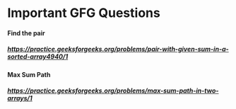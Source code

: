 # Important GFG Questions

#### Find the pair
##### https://practice.geeksforgeeks.org/problems/pair-with-given-sum-in-a-sorted-array4940/1


#### Max Sum Path
##### https://practice.geeksforgeeks.org/problems/max-sum-path-in-two-arrays/1